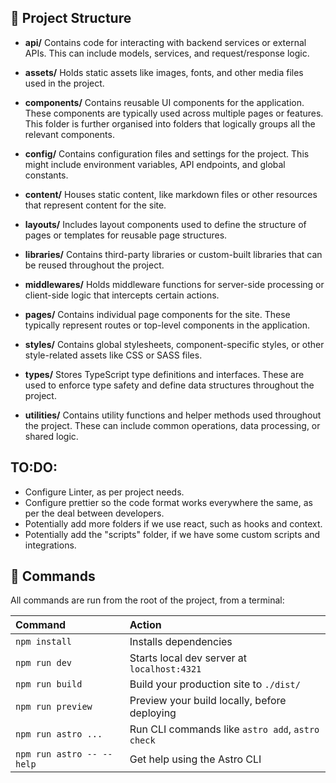 
## 🚀 Project Structure

- **api/**
  Contains code for interacting with backend services or external APIs. This can include models, services, and request/response logic.

- **assets/**
  Holds static assets like images, fonts, and other media files used in the project.

- **components/**
  Contains reusable UI components for the application. These components are typically used across multiple pages or features. This folder is further organised into folders that logically groups all the relevant components.

- **config/**
  Contains configuration files and settings for the project. This might include environment variables, API endpoints, and global constants.

- **content/**
  Houses static content, like markdown files or other resources that represent content for the site.

- **layouts/**
  Includes layout components used to define the structure of pages or templates for reusable page structures.

- **libraries/**
  Contains third-party libraries or custom-built libraries that can be reused throughout the project.

- **middlewares/**
  Holds middleware functions for server-side processing or client-side logic that intercepts certain actions.

- **pages/**
  Contains individual page components for the site. These typically represent routes or top-level components in the application.

- **styles/**
  Contains global stylesheets, component-specific styles, or other style-related assets like CSS or SASS files.

- **types/**
  Stores TypeScript type definitions and interfaces. These are used to enforce type safety and define data structures throughout the project.

- **utilities/**
  Contains utility functions and helper methods used throughout the project. These can include common operations, data processing, or shared logic.

## TO:DO: 
- Configure Linter, as per project needs.
- Configure prettier so the code format works everywhere the same, as per the deal between developers.
- Potentially add more folders if we use react, such as hooks and context.
- Potentially add the "scripts" folder, if we have some custom scripts and integrations.

## 🧞 Commands

All commands are run from the root of the project, from a terminal:

| Command                   | Action                                           |
| :------------------------ | :----------------------------------------------- |
| `npm install`             | Installs dependencies                            |
| `npm run dev`             | Starts local dev server at `localhost:4321`      |
| `npm run build`           | Build your production site to `./dist/`          |
| `npm run preview`         | Preview your build locally, before deploying     |
| `npm run astro ...`       | Run CLI commands like `astro add`, `astro check` |
| `npm run astro -- --help` | Get help using the Astro CLI                     |
